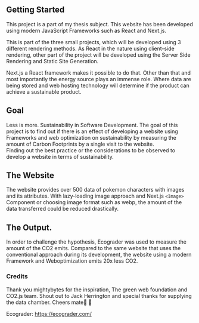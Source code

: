 
## Getting Started

This project is a part of my thesis subject.
This website has been developed using modern JavaScript Frameworks such as React and Next.js. 

This is part of the three small projects, which will be developed using 3 different rendering methods.
As React in the nature using client-side rendering, other part of the project will be developed using the Server Side Rendering and Static Site Generation.

Next.js a React framework makes it possible to do that.
Other than that and most importantly the energy source plays an immense role. 
Where data are being stored and web hosting technology will determine if the product can achieve a sustainable product.

## Goal
Less is more.
Sustainability in Software Development.
The goal of this project is to find out if there is an effect of developing a website using Frameworks and web optimization on sustainability by measuring the amount 
of Carbon Footprints by a single visit to the website.  
Finding out the best practice or the considerations to be observed to develop a website in terms of sustainability.

## The Website
The website provides over 500 data of pokemon characters with images and its attributes. 
With lazy-loading image approach and Next.js `<Image>` Component or choosing image format such as webp, 
the amount of the data transferred could be reduced drastically.

## The Output.
In order to challenge the hypothesis, Ecograder was used to measure the amount of the CO2 emits. 
Compared to the same website that uses the conventional approach during its development, the website using a modern Framework and Weboptimization emits 20x less CO2.

### Credits
Thank you
mightybytes for the inspiration, The green web foundation and CO2.js team.
Shout out to Jack Herrington and special thanks for supplying the data chamber.
Cheers mate🎉 🚀

Ecograder:
https://ecograder.com/
